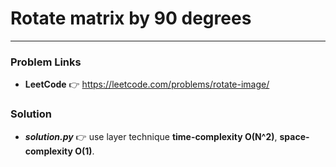 # Rotate matrix by 90 degrees

---

### Problem Links
- **__LeetCode__** :point_right: https://leetcode.com/problems/rotate-image/

### Solution
- **_solution.py_** :point_right: use layer technique **time-complexity O(N^2)**, **space-complexity O(1)**.
